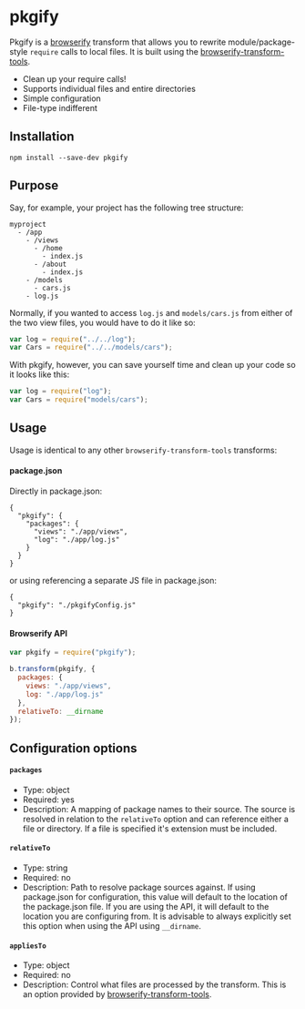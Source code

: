 # pkgify

Pkgify is a [browserify](https://github.com/substack/node-browserify) transform that allows you to rewrite module/package-style `require` calls to local files. It is built using the [browserify-transform-tools](https://github.com/benbria/browserify-transform-tools).

* Clean up your require calls!
* Supports individual files and entire directories
* Simple configuration
* File-type indifferent


## Installation

`npm install --save-dev pkgify`


## Purpose

Say, for example, your project has the following tree structure:

```
myproject
  - /app
    - /views
      - /home
        - index.js
      - /about
        - index.js
    - /models
      - cars.js
    - log.js
```

Normally, if you wanted to access `log.js` and `models/cars.js` from either of the two view files, you would have to do it like so:
```js
var log = require("../../log");
var Cars = require("../../models/cars");
```
With pkgify, however, you can save yourself time and clean up your code so it looks like this:
```js
var log = require("log");
var Cars = require("models/cars");
```

## Usage

Usage is identical to any other `browserify-transform-tools` transforms:

#### package.json
Directly in package.json:

```
{
  "pkgify": {
    "packages": {
      "views": "./app/views",
      "log": "./app/log.js"
    }
  }
}
```

or using referencing a separate JS file in package.json:

```
{
  "pkgify": "./pkgifyConfig.js"
}
```

#### Browserify API

```js
var pkgify = require("pkgify");

b.transform(pkgify, {
  packages: {
    views: "./app/views",
    log: "./app/log.js"
  },
  relativeTo: __dirname
});
```


## Configuration options

#### `packages`
* Type: object
* Required: yes
* Description: A mapping of package names to their source. The source is resolved in relation to the `relativeTo` option and can reference either a file or directory. If a file is specified it's extension must be included.

#### `relativeTo`
* Type: string
* Required: no
* Description: Path to resolve package sources against. If using package.json for configuration, this value will default to the location of the package.json file. If you are using the API, it will default to the location you are configuring from. It is advisable to always explicitly set this option when using the API using `__dirname`.

#### `appliesTo`
* Type: object
* Required: no
* Description: Control what files are processed by the transform. This is an option provided by [browserify-transform-tools](https://github.com/benbria/browserify-transform-tools/wiki/Transform-Configuration#common-configuration).